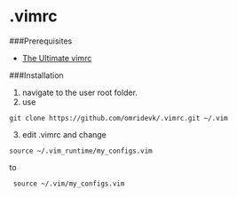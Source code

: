# .vimrc

###Prerequisites
- [The Ultimate vimrc](https://github.com/amix/vimrc)

###Installation

1. navigate to the user root folder.
2. use 
```
git clone https://github.com/omridevk/.vimrc.git ~/.vim
```
3. edit .vimrc and change  
```
source ~/.vim_runtime/my_configs.vim
```
to 
```
 source ~/.vim/my_configs.vim
```
